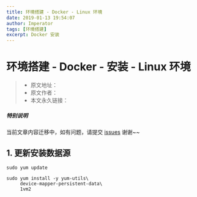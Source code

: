 ```yaml
---
title: 环境搭建 - Docker - Linux 环境
date: 2019-01-13 19:54:07
author: Imperator
tags: [环境搭建]
excerpt: Docker 安装
---
```


# 环境搭建 - Docker - 安装 - Linux 环境

> * 原文地址：[]()
> * 原文作者：[]()
> * 本文永久链接：[]()

##### **特别说明**

当前文章内容迁移中，如有问题，请提交 [issues](https://github.com/Starrier/starrier.github.io/issues) 谢谢~~


## 1. 更新安装数据源

```shell
sudo yum update
```

```
sudo yum install -y yum-utils\
     device-mapper-persistent-data\
     1vm2
```








